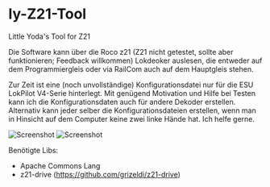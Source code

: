 # ly-Z21-Tool
Little Yoda's Tool for Z21


Die Software kann über die Roco z21 (Z21 nicht getestet, sollte aber funktionieren; Feedback willkommen) Lokdeoker auslesen, die entweder auf dem Programmiergleis oder via RailCom auch auf dem Hauptgleis stehen. 

Zur Zeit ist eine (noch unvollständige) Konfigurationsdatei nur für die ESU LokPilot V4-Serie hinterlegt. Mit genügend Motivation und Hilfe bei Testen kann ich die Konfigurationsdaten auch für andere Dekoder erstellen. Alternativ kann jeder selber die Konfigurationsdateien erstellen, wenn man in Hinsicht auf dem Computer keine zwei linke Hände hat. Ich helfe gerne.


![Screenshot](https://www.open4me.de/spurg/Dialog1.png)
![Screenshot](https://www.open4me.de/spurg/Dialog2.png)


Benötigte Libs:
- Apache Commons Lang
- z21-drive (https://github.com/grizeldi/z21-drive)
